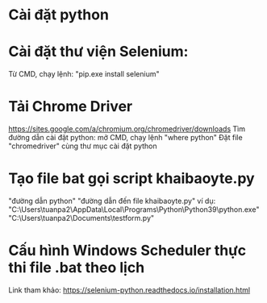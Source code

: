 # Cài đặt python

# Cài đặt thư viện Selenium: 
  Từ CMD, chạy lệnh: "pip.exe install selenium"
# Tải Chrome Driver
  https://sites.google.com/a/chromium.org/chromedriver/downloads
  Tìm đường dẫn cài đặt python: mở CMD, chạy lệnh "where python"
  Đặt file "chromedriver" cùng thư mục cài đặt python

# Tạo file bat gọi script khaibaoyte.py
  "đường dẫn python" "đường dẫn đến file khaibaoyte.py"
  ví dụ: "C:\Users\tuanpa2\AppData\Local\Programs\Python\Python39\python.exe" "C:\Users\tuanpa2\Documents\testform.py"

# Cấu hình Windows Scheduler thực thi file .bat theo lịch

Link tham khảo:
https://selenium-python.readthedocs.io/installation.html
